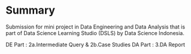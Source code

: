 # Summary
Submission for mini project in Data Engineering and Data Analysis that is part of Data Science Learning Studio (DSLS) by Data Science Indonesia.

DE Part : 2a.Intermediate Query & 2b.Case Studies
DA Part : 3.DA Report
